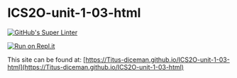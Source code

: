 # ICS2O-unit-1-03-html

[![GitHub's Super Linter](https://github.com/Titus-diceman/ICS2O-unit-1-03-html/workflows/GitHub's%20Super%20Linter/badge.svg)](https://github.com/Titus-diceman/ICS2O-unit-1-03-html/actions)

[![Run on Repl.it](https://repl.it/badge/github/Titus-diceman/ICS2O-unit-1-03-html)](https://repl.it/github/Titus-diceman/ICS2O-unit-1-03-html)

This site can be found at: [https://Titus-diceman.github.io/ICS2O-unit-1-03-html](https://Titus-diceman.github.io/ICS2O-unit-1-03-html)<REPOSITORY>
